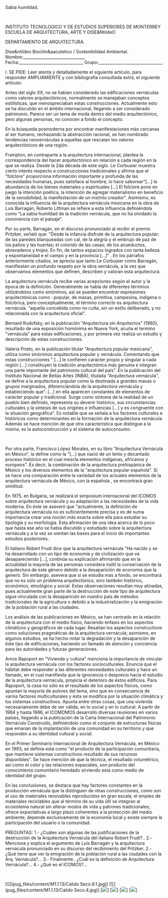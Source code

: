 

Sabia humildad.




 
 
INSTITUTO TECNOLOGICO Y DE ESTUDIOS SUPERIORES DE MONTERREY 
ESCUELA DE ARQUITECTURA, ARTE Y DISE&NtildeO 

DEPARTAMENTO DE ARQUITECTURA.

Dise&ntildeo Bioclim&aacutetico / Sostenibilidad Ambiental.
Nombre:_______________________________ 
Fecha:________________________________ 
Grupo:________________________________ 


I. SE PIDE: 
Leer atenta y detalladamente el siguiente artículo, para responder AMPLIAMIENTE y con bibliografia consultada extra, el siguiente artículo:

Antes del siglo XX, no se habían considerado las edificaciones vernáculas como valores arquitectónicos, normalmente se manejaban conceptos estilísticas, que menospreciaban estas construcciones. 
 Actualmente esto se ha discutido en el ámbito internacional, llegando a ser considerado patrimonio. Parece ser un tema de moda dentro del medio arquitectónico, pero algunas personas, no conocen a fondo el concepto. 


En la búsqueda posmoderna por encontrar manifestaciones más cercanas al ser humano, rechazando la abstracción racional, se han nombrado tendencias neovernáculas a aquellas que rescatan los valores arquitectónicos de una región. 

Frampton, en contraparte a la arquitectura internacional, plantea la correspondencia del hacer arquitectónico en relación a cada región en la que se realiza. 
Desde la 2da década de este siglo. 
Le Corbusier muestra cierto interés respecto a construcciones tradicionales y afirma que el "folclore" proporciona información importante y profunda de las necesidades humanas, pues satisface al hombre, lo hace saborear"[...] la abundancia de los bienes materiales y espirituales [...] El folclore pone en juego la intención poética, la intención de agregar materialismo en beneficio de la sensibilidad, la manifestación de un instinto creador". 
Asimismo, es conocida la influencia de la arquitectura vernácula mexicana en la obra de Luis Barragán, Roberto Littman se refiere a esta influencia definiéndola como "La sabia humildad de la tradición vernácula, que no ha olvidado la convivencia con el paisaje". 

 Por su parte, Barragán, en el discurso pronunciado al recibir el premio Pritzker, señaló que: 
 "Desde la infancia disfruté de la arquitectura popular: de las paredes blanqueadas con cal, de la alegría y el embrujo de paz de los patios y las huertas; el colorido de las casas; de los acueductos, abrevaderos y trojes. En fin, de tantos espacios logrados con tanta belleza y espontaneidad e el campo y en la provincia […]" .
En los párrafos anteriormente citados, se aprecia que tanto Le Corbusier como Barragán, manifiestan un profundo respeto por la obra vernácula, a la vez que observamos elementos que definen, describen y valoran esta arquitectura. 

La arquitectura vernácula recibe varias acepciones según el autor y la época de la definición. Generalmente se habla de diferentes términos utilizándolos como sinónimos, así se pueden encontrar expresiones arquitectónicas como : popular, de masas, primitiva, campesina, indígena o folclórica, pero conceptualmente, el término correcto es arquitectura vernácula. 
"aquella concebida como no culta, sin un estilo deliberado, y no relacionada con la arquitectura oficial". 

Bernard Rudofsky, en la publicación "Arquitectura sin Arquitectos" (1960), resultado de una exposición homónima en Nueva York, acuña el termino "vernácula" para estas edificaciones, y por primera vez realiza un estudio y descripción de estas construcciones. 

Valeria Prieto, en la publicación titular "Arquitectura popular mexicana", utiliza como sinónimos arquitectura popular y vernácula. Comentando que estas construcciones " [...] le confieren carácter propio y singular a cada región [...] constituyen la tradición arquitectónica más genuina e integran una parte importante del patrimonio cultural del país". 
En la publicación del Instituto Nacional de Bellas Artes (INBA), titulada "Arquitectura vernácula", se define a la arquitectura popular como la destinada a grandes masas o grupos marginados, diferenciándola de la arquitectura vernácula y estableciendo que". [...] en ella aparecen constantes de elementos de carácter popular y tradicional. Surge como síntoma de la realidad de un pueblo bien definido, representa su devenir histórico, sus circunstancias culturales y la síntesis de sus origines e influencias [...] y es congruente con la situación geográfica". 
Es notable que se señala a los factores culturales e históricos como determinantes en la formación de la arquitectura vernácula. Además se hace mención de que otra característica que distingue a la misma, es la autoconstrucción y el sistema de autoconsumo. 













































 
 

 Por otra parte, Francisco López Morales, en su libro "Arquitectura Vernácula en México", la define como la "[...] que nació de un lento y decantado proceso histórico en el cual mezcla elementos indígenas, africanos y europeos". Es decir, la combinación de la arquitectura prehispánica de México y los diversos elementos de la "arquitectura popular española". Si se hace una comparación entre la variedad de los actuales elementos de la arquitectura vernácula de México, con la española , se encontrará gran similitud. 

 En 1975, en Bulgaria, se realizará el simposium internacional del ICOMOS sobre arquitectura vernácula y su adaptación a las necesidades de la vida moderna. En éste se aseveró que "actualmente, la definición de arquitectura vernácula no es suficientemente precisa y es de suma importancia crear una noción más exacta sobre ella para estudiar su tipología y su morfología. Esta afirmación de una idea acerca de lo poco que hasta ese año se había discutido y estudiado sobre la arquitectura vernácula y a la vez se sientan las bases para el inicio de importantes estudios posteriores. 

 El italiano Robert Frudi dice que la arquitectura vernácula "Ha nacido y se ha desarrollado con un tipo de economía y de civilización que va desapareciendo [...], continúa su explicación afirmando que en la actualidad la mayoría de las personas considera inútil la conservación de la arquitectura de este género debido a la desaparición de economía que la generó. Sin embargo, asevera que si se estudia mas a fondo, se encontrará que no es sólo un problema arquitectónico, sino también histórico, económico, etnológico y social. Estas observaciones resultan muy atinadas, pues actualmente gran parte de la destrucción de este tipo de arquitectura sigue vinculada con la desaparición en nuestro país de métodos tradicionales de la agricultura o debido a la industrialización y la emigración de la población rural a las ciudades. 


 Los análisis de las publicaciones en México, se han centrado en la relación de la arquitectura con el medio físico, haciendo énfasis en los aspectos climáticos y geográficos de cada lugar. Resaltan los aspectos constructivos como soluciones pragmáticas de la arquitectura vernácula; asimismo, en algunos estudios, se ha hecho notar la degradación y la desaparición de éste tipo de edificaciones, haciendo un llamado de atención y conciencia para las autoridades y futuras generaciones. 

Amos Rapoport en "Vivienda y cultura" menciona la importancia de vincular la arquitectura vernácula con los factores socioculturales. Enuncia que el hábitat debe responder a las diferentes necesidades culturales y hace un llamado, en el cual manifiesta que la ignorancia o desprecio hacia el estudio de la arquitectura vernácula, propicia el deterioro de éstos edificios. Para Rapoport, la casa no sólo es el resultado de los aspectos físicos, como apuntan la mayoría de autores del tema, sino que es consecuencia de varios factores multiculturales y ésta se modifica por la situación climática y los sistemas constructivos.
Apunta entre otras cosas, que una vivienda necesariamente debe de ser válida, en lo social y en lo cultural. A partir de 1984 y hasta 1996, el ICOMOMOS desarrolló diversas reuniones en varios países, llegando a la publicación de la Carta Internacional del Patrimonio Vernáculo Construido, definiéndolo como el conjunto de estructuras físicas que emanan de la implantación de una comunidad en su territorio y que responden a su identidad cultural y social. 

En el Primer Seminario Internacional de Arquitectura Vernácula, en México en 1993, se definía esta como "el producto de la participación comunitaria, que mantiene sistemas constructivos resultado de sus recursos disponibles". 
 Se hace mención de que la técnica, el resultado volumétrico, así como el color y las relaciones espaciales, son producto del conocimiento comunitario heredado sirviendo esta como medio de identidad del grupo.

En las conclusiones, se destaca que hay factores constantes en la producción vernácula que la distinguen de otras construcciones, como son el uso de materiales renovables reproducidos en gran escala; el empleo de materiales reciclables que al término de su vida útil se integran al ecosistema natural sin alterar modos de vida y patrones tradicionales; ofrece expectativas a largo plazo coherentes a la protección del medio ambiente; depende exclusivamente de la economía local y existe siempre la participación del usuario o la comunidad. 

 PREGUNTAS: 
1.- ¿Cuáles son algunas de las justificaciones de la destrucción de la Arquitectura Vernácula del italiano Robert Frudi?.. 
2.- Menciona y explica el argumento de Luis Barragán y la arquitectura vernácula pronunciado en su discurso del recibimiento del Pritzker. 
2.- ¿Qué tiene que ver la emigración de la población rural a las ciudades con la Arq. Vernácula?...
3.- Finalmente.. ¿Cuál es la definición de Arquitectura Vernácula?...
4.- ¿Qué es el ICOMOS?... 



 






[![](pug_files/content/M1.1.13/Calido Seco.9.1.jpg)]
[![](pug_files/content/M1.1.13/Calido Seco.4.jpg)]
[![](pug_files/content/M1.1.13/verna.1.jpg)]
[![](pug_files/content/M1.1.13/Vernacula.7.jpg)]
[![](pug_files/content/M1.1.13/verna.2.jpg)]
[![](pug_files/content/M1.1.13/aljibe.jpg)]
